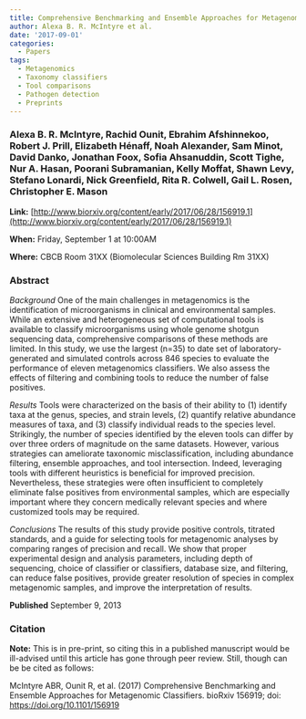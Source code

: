 ```yaml
---
title: Comprehensive Benchmarking and Ensemble Approaches for Metagenomic Classifiers
author: Alexa B. R. McIntyre et al.
date: '2017-09-01'
categories:
  - Papers
tags:
  - Metagenomics
  - Taxonomy classifiers
  - Tool comparisons
  - Pathogen detection
  - Preprints
---
```


### Alexa B. R. McIntyre, Rachid Ounit, Ebrahim Afshinnekoo, Robert J. Prill, Elizabeth Hénaff, Noah Alexander, Sam Minot, David Danko, Jonathan Foox, Sofia Ahsanuddin, Scott Tighe, Nur A. Hasan, Poorani Subramanian, Kelly Moffat, Shawn Levy, Stefano Lonardi, Nick Greenfield, Rita R. Colwell, Gail L. Rosen, Christopher E. Mason

**Link:** [http://www.biorxiv.org/content/early/2017/06/28/156919.1](http://www.biorxiv.org/content/early/2017/06/28/156919.1)

**When:** Friday, September 1 at 10:00AM

**Where:** CBCB Room 31XX (Biomolecular Sciences Building Rm 31XX)

### Abstract

*Background*
One of the main challenges in metagenomics is the identification of microorganisms in clinical and environmental samples. While an extensive and heterogeneous set of computational tools is available to classify microorganisms using whole genome shotgun sequencing data, comprehensive comparisons of these methods are limited. In this study, we use the largest (n=35) to date set of laboratory-generated and simulated controls across 846 species to evaluate the performance of eleven metagenomics classifiers. We also assess the effects of filtering and combining tools to reduce the number of false positives.

*Results*
Tools were characterized on the basis of their ability to (1) identify taxa at the genus, species, and strain levels, (2) quantify relative abundance measures of taxa, and (3) classify individual reads to the species level. Strikingly, the number of species identified by the eleven tools can differ by over three orders of magnitude on the same datasets. However, various strategies can ameliorate taxonomic misclassification, including abundance filtering, ensemble approaches, and tool intersection. Indeed, leveraging tools with different heuristics is beneficial for improved precision. Nevertheless, these strategies were often insufficient to completely eliminate false positives from environmental samples, which are especially important where they concern medically relevant species and where customized tools may be required.

*Conclusions*
The results of this study provide positive controls, titrated standards, and a guide for selecting tools for metagenomic analyses by comparing ranges of precision and recall. We show that proper experimental design and analysis parameters, including depth of sequencing, choice of classifier or classifiers, database size, and filtering, can reduce false positives, provide greater resolution of species in complex metagenomic samples, and improve the interpretation of results.

**Published** September 9, 2013

### Citation

**Note:** This is in pre-print, so citing this in a published manuscript would be ill-advised until this article has gone through peer review. Still, though can be be cited as follows:

McIntyre ABR, Ounit R, et al. (2017) Comprehensive Benchmarking and Ensemble Approaches for Metagenomic Classifiers. bioRxiv 156919; doi: https://doi.org/10.1101/156919


